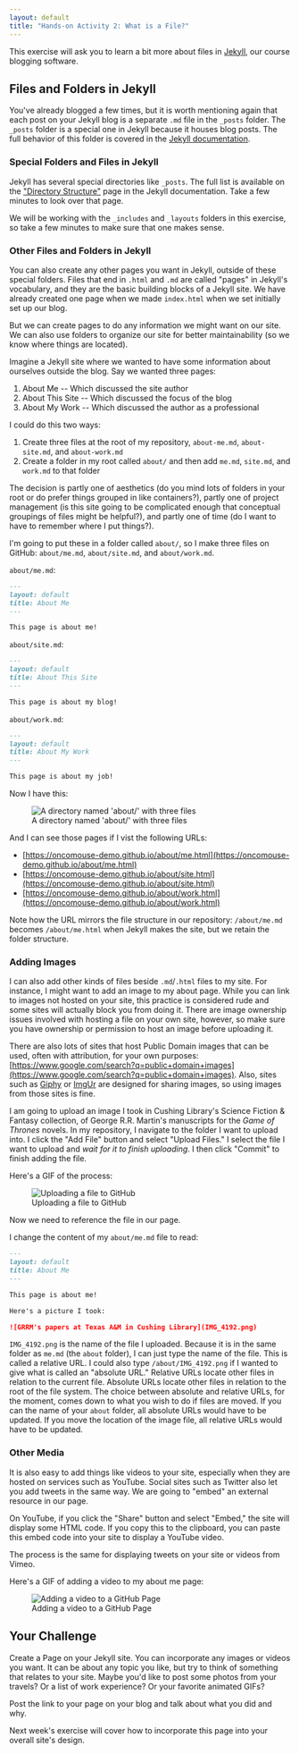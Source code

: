 ```yaml
---
layout: default
title: "Hands-on Activity 2: What is a File?"
---
```


This exercise will ask you to learn a bit more about files in [Jekyll](https://jekyllrb.com), our course blogging software.

## Files and Folders in Jekyll

You've already blogged a few times, but it is worth mentioning again that each post on your Jekyll blog is a separate `.md` file in the `_posts` folder. The `_posts` folder is a special one in Jekyll because it houses blog posts. The full behavior of this folder is covered in the [Jekyll documentation](https://jekyllrb.com/docs/posts/).

### Special Folders and Files in Jekyll

Jekyll has several special directories like `_posts`. The full list is available on the ["Directory Structure"](https://jekyllrb.com/docs/structure/) page in the Jekyll documentation. Take a few minutes to look over that page.

We will be working with the `_includes` and `_layouts` folders in this exercise, so take a few minutes to make sure that one makes sense.

### Other Files and Folders in Jekyll

You can also create any other pages you want in Jekyll, outside of these special folders. Files that end in `.html` and `.md` are called "pages" in Jekyll's vocabulary, and they are the basic building blocks of a Jekyll site. We have already created one page when we made `index.html` when we set initially set up our blog.

But we can create pages to do any information we might want on our site. We can also use folders to organize our site for better maintainability (so we know where things are located).

Imagine a Jekyll site where we wanted to have some information about ourselves outside the blog. Say we wanted three pages:

1. About Me -- Which discussed the site author
1. About This Site -- Which discussed the focus of the blog
1. About My Work -- Which discussed the author as a professional

I could do this two ways:

1. Create three files at the root of my repository, `about-me.md`, `about-site.md`, and `about-work.md`
1. Create a folder in my root called `about/` and then add `me.md`, `site.md`, and `work.md` to that folder

The decision is partly one of aesthetics (do you mind lots of folders in your root or do prefer things grouped in like containers?), partly one of project management (is this site going to be complicated enough that conceptual groupings of files might be helpful?), and partly one of time (do I want to have to remember where I put things?).

I'm going to put these in a folder called `about/`, so I make three files on GitHub: `about/me.md`, `about/site.md`, and `about/work.md`.

`about/me.md`:

~~~markdown
---
layout: default
title: About Me
---

This page is about me!
~~~

`about/site.md`:

~~~markdown
---
layout: default
title: About This Site
---

This page is about my blog!
~~~

`about/work.md`:

~~~markdown
---
layout: default
title: About My Work
---

This page is about my job!
~~~

Now I have this:

<figure>
<img src="/courses/engl460/images/files-about.png" alt="A directory named 'about/' with three files">
<figcaption>A directory named 'about/' with three files</figcaption>
</figure>

And I can see those pages if I vist the following URLs:

* [https://oncomouse-demo.github.io/about/me.html](https://oncomouse-demo.github.io/about/me.html)
* [https://oncomouse-demo.github.io/about/site.html](https://oncomouse-demo.github.io/about/site.html)
* [https://oncomouse-demo.github.io/about/work.html](https://oncomouse-demo.github.io/about/work.html)

Note how the URL mirrors the file structure in our repository: `/about/me.md` becomes `/about/me.html` when Jekyll makes the site, but we retain the folder structure.

### Adding Images

I can also add other kinds of files beside `.md`/`.html` files to my site. For instance, I might want to add an image to my about page. While you can link to images not hosted on your site, this practice is considered rude and some sites will actually block you from doing it. There are image ownership issues involved with hosting a file on your own site, however, so make sure you have ownership or permission to host an image before uploading it.

There are also lots of sites that host Public Domain images that can be used, often with attribution, for your own purposes: [https://www.google.com/search?q=public+domain+images](https://www.google.com/search?q=public+domain+images). Also, sites such as [Giphy](https://giphy.com) or [ImgUr](https://imgur.com) are designed for sharing images, so using images from those sites is fine.

I am going to upload an image I took in Cushing Library's Science Fiction & Fantasy collection, of George R.R. Martin's manuscripts for the *Game of Thrones* novels. In my repository, I navigate to the folder I want to upload into. I click the "Add File" button and select "Upload Files." I select the file I want to upload and *wait for it to finish uploading*. I then click "Commit" to finish adding the file.

Here's a GIF of the process:

<figure>
<img src="/courses/engl460/images/files-upload-image.gif" alt="Uploading a file to GitHub">
<figcaption>Uploading a file to GitHub</figcaption>
</figure>

Now we need to reference the file in our page.

I change the content of my `about/me.md` file to read:

~~~markdown
---
layout: default
title: About Me
---

This page is about me!

Here's a picture I took:

![GRRM's papers at Texas A&M in Cushing Library](IMG_4192.png)
~~~

`IMG_4192.png` is the name of the file I uploaded. Because it is in the same folder as `me.md` (the `about` folder), I can just type the name of the file. This is called a relative URL. I could also type `/about/IMG_4192.png` if I wanted to give what is called an "absolute URL." Relative URLs locate other files in relation to the current file. Absolute URLs locate other files in relation to the root of the file system. The choice between absolute and relative URLs, for the moment, comes down to what you wish to do if files are moved. If you can the name of your `about` folder, all absolute URLs would have to be updated. If you move the location of the image file, all relative URLs would have to be updated.

### Other Media

It is also easy to add things like videos to your site, especially when they are hosted on services such as YouTube. Social sites such as Twitter also let you add tweets in the same way. We are going to "embed" an external resource in our page.

On YouTube, if you click the "Share" button and select "Embed," the site will display some HTML code. If you copy this to the clipboard, you can paste this embed code into your site to display a YouTube video.

The process is the same for displaying tweets on your site or videos from Vimeo.

Here's a GIF of adding a video to my about me page:

<figure>
<img src="/courses/engl460/images/files-add-video.gif" alt="Adding a video to a GitHub Page">
<figcaption>Adding a video to a GitHub Page</figcaption>
</figure>

## Your Challenge

Create a Page on your Jekyll site.  You can incorporate any images or videos you want. It can be about any topic you like, but try to think of something that relates to your site. Maybe you'd like to post some photos from your travels? Or a list of work experience? Or your favorite animated GIFs?

Post the link to your page on your blog and talk about what you did and why.

Next week's exercise will cover how to incorporate this page into your overall site's design.

